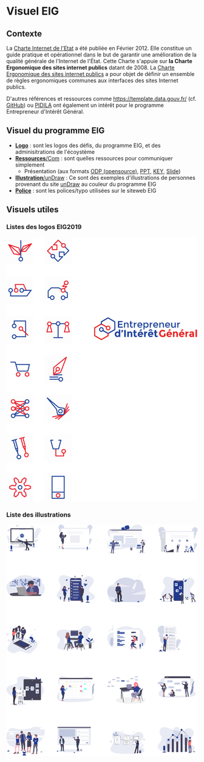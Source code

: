# Visuel EIG

## Contexte 

La [Charte Internet de l'Etat](http://references.modernisation.gouv.fr/charte-internet-de-letat
) a été publiée en Février 2012. Elle constitue un guide pratique et opérationnel dans le but de garantir une amélioration de la qualité générale de l'Internet de l'État. Cette Charte s'appuie sur **la Charte Ergonomique des sites internet publics** datant de 2008. La [Charte Ergonomique des sites internet publics](http://references.modernisation.gouv.fr/sites/default/files/Charte_ergonomique_v2.0_2.pdf) a pour objet de définir un ensemble de règles ergonomiques communes aux interfaces des sites Internet publics. 

D'autres références et ressources comme https://template.data.gouv.fr/ (cf. [GitHub](http://github.com/etalab/template.data.gouv.fr)) ou [PIDILA](https://pidila.gitlab.io/) ont également un intérêt pour le programme Entrepreneur d'Intérêt Général.

## Visuel du programme EIG

* [**Logo**](Visuel/Logo/) : sont les logos des défis, du programme EIG, et des adminisitrations de l'écoystème
* [**Ressources**/Com](Visuel/Ressources/Com/) : sont quelles ressources pour communiquer simplement
	* Présentation (aux formats [ODP (opensource)](/Visuel/Ressources/Com/PrésentationEIG.odp), [PPT](/Visuel/Ressources/Com/PrésentationEIG.pptx), [KEY](/Visuel/Ressources/Com/PrésentationEIG.key), [Slide](https://docs.google.com/presentation/d/1t-XPts11-v4aBxwbiaOyEyyFkgVD5i7IGTZBUpFhZfU/edit?usp=sharing))
* [**Illustration**/unDraw](Visuel/Illustration/unDraw) : Ce sont des exemples d'illustrations de personnes provenant du site [unDraw](https://undraw.co/illustrations) au couleur du programme EIG
* [**Police**](Visuel/Police/) : sont les polices/typo utilisées sur le siteweb EIG 

## Visuels utiles

### Listes des logos EIG2019

![Liste des logos EIG2019](Visuel/Logo/LogoEIG2019.png)


### Liste des illustrations

![Liste des illustrations](Visuel/Illustration/Undraw/IllustrationUndraw.png)
